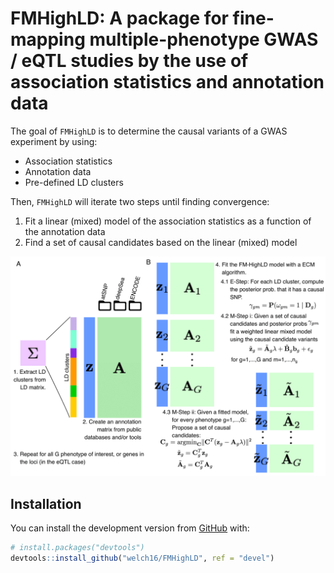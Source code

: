 # FMHighLD: A package for fine-mapping multiple-phenotype GWAS / eQTL studies by the use of association statistics and annotation data

The goal of `FMHighLD` is to determine the causal variants of a GWAS experiment by using:

- Association statistics
- Annotation data
- Pre-defined LD clusters

Then, `FMHighLD` will iterate two steps until finding convergence:

1. Fit a linear (mixed) model of the association statistics as a function of the annotation data
2. Find a set of causal candidates based on the linear (mixed) model

![overview](inst/figs/overview.png)

## Installation

You can install the development version from
[GitHub](https://github.com/) with:

``` r
# install.packages("devtools")
devtools::install_github("welch16/FMHighLD", ref = "devel")
```
